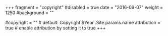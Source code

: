 +++
fragment = "copyright"
#disabled = true
date = "2016-09-07"
weight = 1250
#background = ""

#copyright = "" # default: Copyright $Year .Site.params.name
attribution = true # enable attribution by setting it to true
+++
